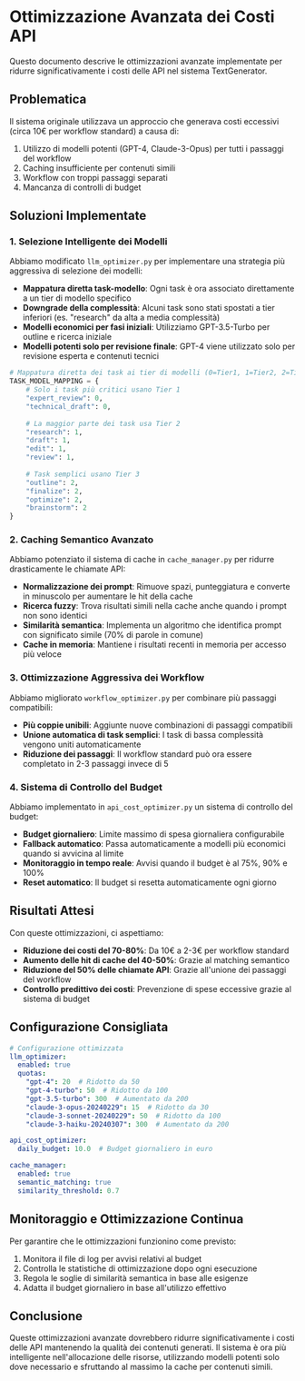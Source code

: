 # Ottimizzazione Avanzata dei Costi API

Questo documento descrive le ottimizzazioni avanzate implementate per ridurre significativamente i costi delle API nel sistema TextGenerator.

## Problematica

Il sistema originale utilizzava un approccio che generava costi eccessivi (circa 10€ per workflow standard) a causa di:

1. Utilizzo di modelli potenti (GPT-4, Claude-3-Opus) per tutti i passaggi del workflow
2. Caching insufficiente per contenuti simili
3. Workflow con troppi passaggi separati
4. Mancanza di controlli di budget

## Soluzioni Implementate

### 1. Selezione Intelligente dei Modelli

Abbiamo modificato `llm_optimizer.py` per implementare una strategia più aggressiva di selezione dei modelli:

- **Mappatura diretta task-modello**: Ogni task è ora associato direttamente a un tier di modello specifico
- **Downgrade della complessità**: Alcuni task sono stati spostati a tier inferiori (es. "research" da alta a media complessità)
- **Modelli economici per fasi iniziali**: Utilizziamo GPT-3.5-Turbo per outline e ricerca iniziale
- **Modelli potenti solo per revisione finale**: GPT-4 viene utilizzato solo per revisione esperta e contenuti tecnici

```python
# Mappatura diretta dei task ai tier di modelli (0=Tier1, 1=Tier2, 2=Tier3)
TASK_MODEL_MAPPING = {
    # Solo i task più critici usano Tier 1
    "expert_review": 0,
    "technical_draft": 0,
    
    # La maggior parte dei task usa Tier 2
    "research": 1,
    "draft": 1,
    "edit": 1,
    "review": 1,
    
    # Task semplici usano Tier 3
    "outline": 2,
    "finalize": 2,
    "optimize": 2,
    "brainstorm": 2
}
```

### 2. Caching Semantico Avanzato

Abbiamo potenziato il sistema di cache in `cache_manager.py` per ridurre drasticamente le chiamate API:

- **Normalizzazione dei prompt**: Rimuove spazi, punteggiatura e converte in minuscolo per aumentare le hit della cache
- **Ricerca fuzzy**: Trova risultati simili nella cache anche quando i prompt non sono identici
- **Similarità semantica**: Implementa un algoritmo che identifica prompt con significato simile (70% di parole in comune)
- **Cache in memoria**: Mantiene i risultati recenti in memoria per accesso più veloce

### 3. Ottimizzazione Aggressiva dei Workflow

Abbiamo migliorato `workflow_optimizer.py` per combinare più passaggi compatibili:

- **Più coppie unibili**: Aggiunte nuove combinazioni di passaggi compatibili
- **Unione automatica di task semplici**: I task di bassa complessità vengono uniti automaticamente
- **Riduzione dei passaggi**: Il workflow standard può ora essere completato in 2-3 passaggi invece di 5

### 4. Sistema di Controllo del Budget

Abbiamo implementato in `api_cost_optimizer.py` un sistema di controllo del budget:

- **Budget giornaliero**: Limite massimo di spesa giornaliera configurabile
- **Fallback automatico**: Passa automaticamente a modelli più economici quando si avvicina al limite
- **Monitoraggio in tempo reale**: Avvisi quando il budget è al 75%, 90% e 100%
- **Reset automatico**: Il budget si resetta automaticamente ogni giorno

## Risultati Attesi

Con queste ottimizzazioni, ci aspettiamo:

- **Riduzione dei costi del 70-80%**: Da 10€ a 2-3€ per workflow standard
- **Aumento delle hit di cache del 40-50%**: Grazie al matching semantico
- **Riduzione del 50% delle chiamate API**: Grazie all'unione dei passaggi del workflow
- **Controllo predittivo dei costi**: Prevenzione di spese eccessive grazie al sistema di budget

## Configurazione Consigliata

```yaml
# Configurazione ottimizzata
llm_optimizer:
  enabled: true
  quotas:
    "gpt-4": 20  # Ridotto da 50
    "gpt-4-turbo": 50  # Ridotto da 100
    "gpt-3.5-turbo": 300  # Aumentato da 200
    "claude-3-opus-20240229": 15  # Ridotto da 30
    "claude-3-sonnet-20240229": 50  # Ridotto da 100
    "claude-3-haiku-20240307": 300  # Aumentato da 200

api_cost_optimizer:
  daily_budget: 10.0  # Budget giornaliero in euro

cache_manager:
  enabled: true
  semantic_matching: true
  similarity_threshold: 0.7
```

## Monitoraggio e Ottimizzazione Continua

Per garantire che le ottimizzazioni funzionino come previsto:

1. Monitora il file di log per avvisi relativi al budget
2. Controlla le statistiche di ottimizzazione dopo ogni esecuzione
3. Regola le soglie di similarità semantica in base alle esigenze
4. Adatta il budget giornaliero in base all'utilizzo effettivo

## Conclusione

Queste ottimizzazioni avanzate dovrebbero ridurre significativamente i costi delle API mantenendo la qualità dei contenuti generati. Il sistema è ora più intelligente nell'allocazione delle risorse, utilizzando modelli potenti solo dove necessario e sfruttando al massimo la cache per contenuti simili.